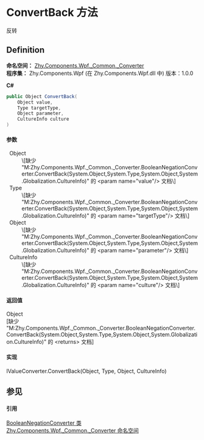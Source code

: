 # ConvertBack 方法


反转



## Definition
**命名空间：** <a href="N_Zhy_Components_Wpf__Common__Converter.md">Zhy.Components.Wpf._Common._Converter</a>  
**程序集：** Zhy.Components.Wpf (在 Zhy.Components.Wpf.dll 中) 版本：1.0.0

**C#**
``` C#
public Object ConvertBack(
	Object value,
	Type targetType,
	Object parameter,
	CultureInfo culture
)
```



#### 参数
<dl><dt>  Object</dt><dd>\[缺少 "M:Zhy.Components.Wpf._Common._Converter.BooleanNegationConverter.ConvertBack(System.Object,System.Type,System.Object,System.Globalization.CultureInfo)" 的 &lt;param name="value"/&gt; 文档\]</dd><dt>  Type</dt><dd>\[缺少 "M:Zhy.Components.Wpf._Common._Converter.BooleanNegationConverter.ConvertBack(System.Object,System.Type,System.Object,System.Globalization.CultureInfo)" 的 &lt;param name="targetType"/&gt; 文档\]</dd><dt>  Object</dt><dd>\[缺少 "M:Zhy.Components.Wpf._Common._Converter.BooleanNegationConverter.ConvertBack(System.Object,System.Type,System.Object,System.Globalization.CultureInfo)" 的 &lt;param name="parameter"/&gt; 文档\]</dd><dt>  CultureInfo</dt><dd>\[缺少 "M:Zhy.Components.Wpf._Common._Converter.BooleanNegationConverter.ConvertBack(System.Object,System.Type,System.Object,System.Globalization.CultureInfo)" 的 &lt;param name="culture"/&gt; 文档\]</dd></dl>

#### 返回值
Object  
\[缺少 "M:Zhy.Components.Wpf._Common._Converter.BooleanNegationConverter.ConvertBack(System.Object,System.Type,System.Object,System.Globalization.CultureInfo)" 的 &lt;returns&gt; 文档\]

#### 实现
IValueConverter.ConvertBack(Object, Type, Object, CultureInfo)  


## 参见


#### 引用
<a href="T_Zhy_Components_Wpf__Common__Converter_BooleanNegationConverter.md">BooleanNegationConverter 类</a>  
<a href="N_Zhy_Components_Wpf__Common__Converter.md">Zhy.Components.Wpf._Common._Converter 命名空间</a>  
